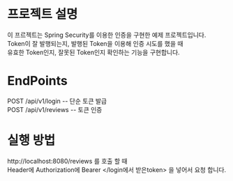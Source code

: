 # 프로젝트 설명
이 프르젝트는 Spring Security를 이용한 인증을 구현한 예제 프로젝트입니다. <br>
Token이 잘 발행되는지, 발행된 Token을 이용해 인증 시도를 했을 때 <br>
유효한 Token인지, 잘못된 Token인지 확인하는 기능을 구현합니다.

# EndPoints
POST /api/v1/login -- 단순 토큰 발급 <br>
POST /api/v1/reviews -- 토큰 인증

# 실행 방법
http://localhost:8080/reviews 를 호출 할 때 <br>
Header에 Authorization에 Bearer </login에서 받은token> 을 넣어서 요청 합니다.